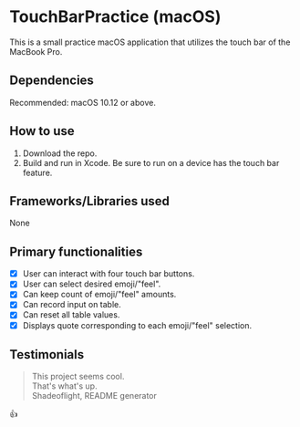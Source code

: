 # TouchBarPractice (macOS)

This is a small practice macOS application that utilizes the touch bar of the MacBook Pro.

## Dependencies
Recommended: macOS 10.12 or above.

## How to use
1. Download the repo.
2. Build and run in Xcode. Be sure to run on a device has the touch bar feature.

## Frameworks/Libraries used
None

## Primary functionalities
- [x] User can interact with four touch bar buttons.
- [x] User can select desired emoji/"feel".
- [x] Can keep count of emoji/"feel" amounts.
- [x] Can record input on table.
- [x] Can reset all table values.
- [x] Displays quote corresponding to each emoji/"feel" selection.

## Testimonials
>This project seems cool.<br />
>That's what's up.<br/>
>Shadeoflight, README generator

:+1:
